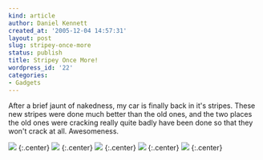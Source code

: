 ```yaml
---
kind: article
author: Daniel Kennett
created_at: '2005-12-04 14:57:31'
layout: post
slug: stripey-once-more
status: publish
title: Stripey Once More!
wordpress_id: '22'
categories:
- Gadgets
---
```


After a brief jaunt of nakedness, my car is finally back in it's stripes. These new stripes were done much better than the old ones, and the two places the old ones were cracking really quite badly have been done so that they won't crack at all. Awesomeness. 

<img src="/pictures/rx8/msfr.jpg" />
{:.center}

<img src="/pictures/rx8/msfrfar.jpg" />
{:.center}

<img src="/pictures/rx8/msside.jpg" />
{:.center}

<img src="/pictures/rx8/msfront.jpg" />
{:.center}

<img src="/pictures/rx8/msback.jpg" />
{:.center}
